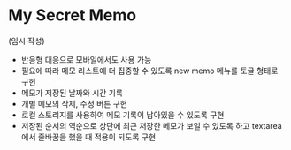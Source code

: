 # My Secret Memo

(임시 작성)
- 반응형 대응으로 모바일에서도 사용 가능
- 필요에 따라 메모 리스트에 더 집중할 수 있도록 new memo 메뉴를 토글 형태로 구현
- 메모가 저장된 날짜와 시간 기록
- 개별 메모의 삭제, 수정 버튼 구현
- 로컬 스토리지를 사용하여 메모 기록이 남아있을 수 있도록 구현
- 저장된 순서의 역순으로 상단에 최근 저장한 메모가 보일 수 있도록 하고 textarea에서 줄바꿈을 했을 때 적용이 되도록 구현

